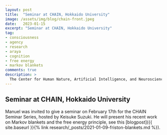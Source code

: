 ```yaml
---
layout: post
title:  "Seminar at CHAIN, Hokkaido University"
image: /assets/img/blog/chain-front.jpeg
date:   2023-01-15
excerpt: "Seminar at CHAIN, Hokkaido University"
tag:
- consciousness
- agency
- research
- araya
- cognition
- free energy
- markov blankets
comments: true
description: >
  The Center for Human Nature, Artificial Intelligence, and Neuroscience (CHAIN) - Hokkaido University, JP hosts [regular seminars](https://www.chain.hokudai.ac.jp/events/) from researchers in areas including philosophy, machine learning, neuroscience, biology, dynamical systems and artificial intelligence and life.
---
```



## Seminar at CHAIN, Hokkaido University

Manuel was invited to give a seminar on February 17th for the CHAIN Seminar Series, hosted by Keisuke Suzuki. He will present his recent work on Markov blankets and the free energy principle, see this [blogpost]({{ site.baseurl }}{% link research/_posts/2021-01-09-friston-blankets.md %}).